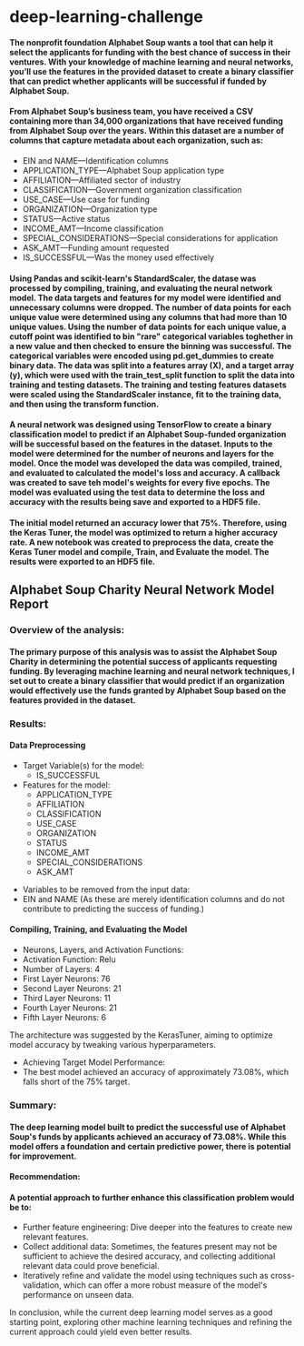 # deep-learning-challenge

#### The nonprofit foundation Alphabet Soup wants a tool that can help it select the applicants for funding with the best chance of success in their ventures. With your knowledge of machine learning and neural networks, you’ll use the features in the provided dataset to create a binary classifier that can predict whether applicants will be successful if funded by Alphabet Soup.

#### From Alphabet Soup’s business team, you have received a CSV containing more than 34,000 organizations that have received funding from Alphabet Soup over the years. Within this dataset are a number of columns that capture metadata about each organization, such as:

- EIN and NAME—Identification columns
- APPLICATION_TYPE—Alphabet Soup application type
- AFFILIATION—Affiliated sector of industry
- CLASSIFICATION—Government organization classification
- USE_CASE—Use case for funding
- ORGANIZATION—Organization type
- STATUS—Active status
- INCOME_AMT—Income classification
- SPECIAL_CONSIDERATIONS—Special considerations for application
- ASK_AMT—Funding amount requested
- IS_SUCCESSFUL—Was the money used effectively

#### Using Pandas and scikit-learn's StandardScaler, the datase was processed by compiling, training, and evaluating the neural network model. The data targets and features for my model were identified and unnecessary columns were dropped. The number of data points for each unique value were determined using any columns that had more than 10 unique values. Using the number of data points for each unique value, a cutoff point was identified to bin "rare" categorical variables toghether in a new value and then checked to ensure the binning was successful. The categorical variables were encoded using pd.get_dummies to create binary data. The data was split into a features array (X), and a target array (y), which were used with the train_test_split function to split the data into training and testing datasets. The training and testing features datasets were scaled using the StandardScaler instance, fit to the training data, and then using the transform function.

#### A neural network was designed using TensorFlow to create a binary classification model to predict if an Alphabet Soup-funded organization will be successful based on the features in the dataset. Inputs to the model were determined for the number of neurons and layers for the model. Once the model was developed the data was compiled, trained, and evaluated to calculated the model's loss and accuracy. A callback was created to save teh model's weights for every five epochs. The model was evaluated using the test data to determine the loss and accuracy with the results being save and exported to a HDF5 file.

#### The initial model returned an accuracy lower that 75%. Therefore, using the Keras Tuner, the model was optimized to return a higher accuracy rate. A new notebook was created to preprocess the data, create the Keras Tuner model and compile, Train, and Evaluate the model. The results were exported to an HDF5 file.

## Alphabet Soup Charity Neural Network Model Report

### Overview of the analysis:

#### The primary purpose of this analysis was to assist the Alphabet Soup Charity in determining the potential success of applicants requesting funding. By leveraging machine learning and neural network techniques, I set out to create a binary classifier that would predict if an organization would effectively use the funds granted by Alphabet Soup based on the features provided in the dataset.

### Results:

#### Data Preprocessing

- Target Variable(s) for the model:
  - IS_SUCCESSFUL
- Features for the model:
  - APPLICATION_TYPE
  * AFFILIATION
  * CLASSIFICATION
  * USE_CASE
  * ORGANIZATION
  * STATUS
  * INCOME_AMT
  * SPECIAL_CONSIDERATIONS
  * ASK_AMT

* Variables to be removed from the input data:
* EIN and NAME (As these are merely identification columns and do not contribute to predicting the success of funding.)

#### Compiling, Training, and Evaluating the Model

- Neurons, Layers, and Activation Functions:
- Activation Function: Relu
- Number of Layers: 4
- First Layer Neurons: 76
- Second Layer Neurons: 21
- Third Layer Neurons: 11
- Fourth Layer Neurons: 21
- Fifth Layer Neurons: 6

The architecture was suggested by the KerasTuner, aiming to optimize model accuracy by tweaking various hyperparameters.

- Achieving Target Model Performance:
- The best model achieved an accuracy of approximately 73.08%, which falls short of the 75% target.

### Summary:

#### The deep learning model built to predict the successful use of Alphabet Soup's funds by applicants achieved an accuracy of 73.08%. While this model offers a foundation and certain predictive power, there is potential for improvement.

#### Recommendation:

#### A potential approach to further enhance this classification problem would be to:

- Further feature engineering: Dive deeper into the features to create new relevant features.
- Collect additional data: Sometimes, the features present may not be sufficient to achieve the desired accuracy, and collecting additional relevant data could prove beneficial.
- Iteratively refine and validate the model using techniques such as cross-validation, which can offer a more robust measure of the model's performance on unseen data.

In conclusion, while the current deep learning model serves as a good starting point, exploring other machine learning techniques and refining the current approach could yield even better results.
